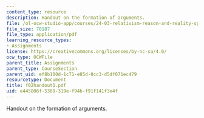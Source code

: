 ```yaml
---
content_type: resource
description: Handout on the formation of arguments.
file: /ol-ocw-studio-app/courses/24-03-relativism-reason-and-reality-spring-2005/e445806f5389319ef94bf91f141f3e4f_f02handout1.pdf
file_size: 78187
file_type: application/pdf
learning_resource_types:
- Assignments
license: https://creativecommons.org/licenses/by-nc-sa/4.0/
ocw_type: OCWFile
parent_title: Assignments
parent_type: CourseSection
parent_uid: ef8b100d-1c71-e85d-0cc3-d5df071ec479
resourcetype: Document
title: f02handout1.pdf
uid: e445806f-5389-319e-f94b-f91f141f3e4f
---
```

Handout on the formation of arguments.